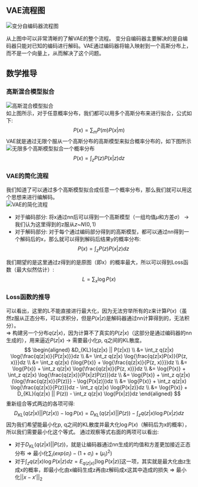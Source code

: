 ## VAE流程图
![变分自编码器流程图](https://cdn.jsdelivr.net/gh/R1szW7xqoVdA/Vu-jewdLEw--f-_-/img/202210251655186.png) 

从上图中可以非常清晰的了解VAE的整个流程。
变分自编码器主要解决的是自编码器只能对已知的编码进行解码。VAE通过编码器将输入映射到一个高斯分布上，而不是一个向量上，从而解决了这个问题。  

## 数学推导  
### 高斯混合模型拟合
![高斯混合模型拟合](https://cdn.jsdelivr.net/gh/R1szW7xqoVdA/Vu-jewdLEw--f-_-/img/202210251718515.png)  
如上图所示，对于任意概率分布，我们都可以用多个高斯分布来进行拟合，公式如下:  
$$
P(x) = \sum_m P(m)P(x|m)
$$
VAE就是通过无限个服从一个高斯分布的高斯模型来拟合概率分布的，如下图所示  
![无限多个高斯模型拟合一个概率分布](https://cdn.jsdelivr.net/gh/R1szW7xqoVdA/Vu-jewdLEw--f-_-/img/202210251723586.jpeg)  
$$
P(x) = \int_z P(z)P(x|z)dz
$$

### VAE的简化流程
我们知道了可以通过多个高斯模型拟合成任意一个概率分布，那么我们就可以用这个思想来进行编解码。  
![VAE的简化流程](https://cdn.jsdelivr.net/gh/R1szW7xqoVdA/Vu-jewdLEw--f-_-/img/202210251729468.jpeg)
- 对于编码部分: 将x通过nn后可以得到一个高斯模型（一组均值$\mu$和方差$\sigma$） -> 我们认为这里得到的z服从$z$~$N(0, 1)$
- 对于解码部分: 对于每个通过编码部分得到的高斯模型，都可以通过nn得到一个解码后的x，那么就可以得到解码后结果y的概率分布:  
$$
P(x) = \int_z P(z)P(x|z)dz
$$  

我们期望的是这里通过z得到的是原图（即x）的概率最大，所以可以得到Loss函数（最大似然估计）:  
$$
L = \sum_x \log{P(x)}
$$

### Loss函数的推导
可以看出，这里的L不能直接进行最大化，因为无法穷举所有的z来计算$P(x)$（虽然z服从正态分布，可以求积分，但是$P(x|z)$是解码器通过nn计算得到的，无法积分）。  
=> 构建另一个分布$q(z|x)$，因为计算不了真实的$P(z|x)$（这部分是通过编码器的nn生成的），用来逼近$P(z|x)$ -> 需要最小化p, q之间的KL散度。
$$
\begin{aligned}
&D_{KL}(q(z|x) || P(z|x)) \\
&= \int_z q(z|x) \log{\frac{q(z|x)}{P(z|x)}}dz \\
&= \int_z q(z|x) \log{\frac{q(z|x)P(x)}{P(z, x)}}dz \\
&= \int_z q(z|x) (\log{P(x)} + \log{\frac{q(z|x)}{P(z, x)}})dz \\
&= \log{P(x)} + \int_z q(z|x) \log{\frac{q(z|x)}{P(z, x)}}dz \\
&= \log{P(x)} + \int_z q(z|x) \log{\frac{q(z|x)}{P(x|z)P(z)}}dz \\
&= \log{P(x)} + \int_z q(z|x) (\log{\frac{q(z|x)}{P(z)}} - \log{P(x|z)})dz \\
&= \log{P(x)} + \int_z q(z|x) \log{\frac{q(z|x)}{P(z)}}dz - \int_z q(z|x) \log{P(x|z)}dz \\
&= \log{P(x)} + D_{KL}(q(z|x) || P(z)) - \int_z q(z|x) \log{P(x|z)}dz
\end{aligned}
$$
重新组合等式两边的各项可得:  
$$
D_{KL}(q(z|x) || P(z|x)) - \log{P(x)} = D_{KL}(q(z|x) || P(z)) - \int_z q(z|x) \log{P(x|z)}dz
$$
因为我们希望能最小化p, q之间的KL散度并最大化$\log{P(x)}$（解码后为x的概率），所以我们需要最小化这个等式。
通过观察等式右面的两项可以看出:  
- 对于$D_{KL}(q(z|x) || P(z))$，就是让编码器通过nn生成的均值和方差更加接近正态分布 => 最小化$\sum_i(exp(\sigma_i) - (1 + \sigma_i) + (\mu_i)^2)$
- 对于$\int_z q(z|x) \log{P(x|z)}dz = E_{q(z|x)}[\log{P(x|z)}]$这一项，其实就是最大化由z生成x的概率，即最小化由x编码生成z再由z解码成x这其中造成的损失 => 最小化$||x - x'||_2$  
